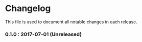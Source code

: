 # Changelog

This file is used to document all notable changes in each release.

### 0.1.0 : 2017-07-01 (Unreleased)
